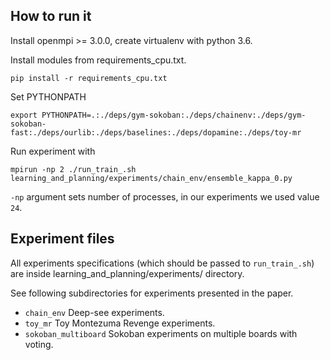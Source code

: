 
## How to run it
Install openmpi >= 3.0.0, create virtualenv with python 3.6.

Install modules  from requirements_cpu.txt.

`pip install -r requirements_cpu.txt`


Set PYTHONPATH

`export PYTHONPATH=.:./deps/gym-sokoban:./deps/chainenv:./deps/gym-sokoban-fast:./deps/ourlib:./deps/baselines:./deps/dopamine:./deps/toy-mr`

Run experiment with

`mpirun -np 2 ./run_train_.sh learning_and_planning/experiments/chain_env/ensemble_kappa_0.py`

`-np` argument sets number of processes, in our experiments we used value `24`.

## Experiment files

All experiments specifications (which should be passed to `run_train_.sh`) are 
inside learning_and_planning/experiments/ directory.

See following subdirectories for experiments presented in the paper.

* `chain_env` Deep-see experiments.
* `toy_mr` Toy Montezuma Revenge experiments.
* `sokoban_multiboard` Sokoban experiments on multiple boards with voting.


